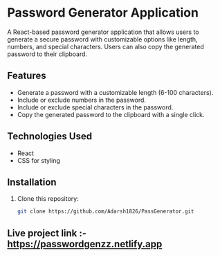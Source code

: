 # Password Generator Application

A React-based password generator application that allows users to generate a secure password with customizable options like length, numbers, and special characters. Users can also copy the generated password to their clipboard.

## Features

- Generate a password with a customizable length (6-100 characters).
- Include or exclude numbers in the password.
- Include or exclude special characters in the password.
- Copy the generated password to the clipboard with a single click.

## Technologies Used

- React
- CSS for styling

## Installation

1. Clone this repository:
   ```bash
   git clone https://github.com/Adarsh1826/PassGenerator.git

## Live project link :- https://passwordgenzz.netlify.app
